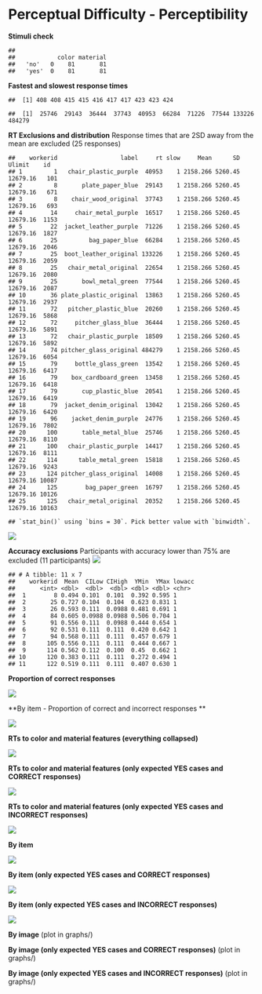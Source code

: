 Perceptual Difficulty - Perceptibility
================

**Stimuli check**

    ##        
    ##            color material
    ##   'no'   0    81       81
    ##   'yes'  0    81       81

**Fastest and slowest response
    times**

    ##  [1] 408 408 415 415 416 417 417 423 423 424

    ##  [1]  25746  29143  36444  37743  40953  66284  71226  77544 133226 484279

**RT Exclusions and distribution** Response times that are 2SD away from
the mean are excluded (25
    responses)

    ##    workerid                  label     rt slow     Mean      SD   Ulimit    id
    ## 1         1   chair_plastic_purple  40953    1 2158.266 5260.45 12679.16   101
    ## 2         8       plate_paper_blue  29143    1 2158.266 5260.45 12679.16   671
    ## 3         8    chair_wood_original  37743    1 2158.266 5260.45 12679.16   693
    ## 4        14     chair_metal_purple  16517    1 2158.266 5260.45 12679.16  1153
    ## 5        22  jacket_leather_purple  71226    1 2158.266 5260.45 12679.16  1827
    ## 6        25         bag_paper_blue  66284    1 2158.266 5260.45 12679.16  2046
    ## 7        25  boot_leather_original 133226    1 2158.266 5260.45 12679.16  2059
    ## 8        25   chair_metal_original  22654    1 2158.266 5260.45 12679.16  2080
    ## 9        25       bowl_metal_green  77544    1 2158.266 5260.45 12679.16  2087
    ## 10       36 plate_plastic_original  13863    1 2158.266 5260.45 12679.16  2937
    ## 11       72   pitcher_plastic_blue  20260    1 2158.266 5260.45 12679.16  5868
    ## 12       72     pitcher_glass_blue  36444    1 2158.266 5260.45 12679.16  5891
    ## 13       72   chair_plastic_purple  18509    1 2158.266 5260.45 12679.16  5892
    ## 14       74 pitcher_glass_original 484279    1 2158.266 5260.45 12679.16  6054
    ## 15       79     bottle_glass_green  13542    1 2158.266 5260.45 12679.16  6417
    ## 16       79    box_cardboard_green  13458    1 2158.266 5260.45 12679.16  6418
    ## 17       79       cup_plastic_blue  20541    1 2158.266 5260.45 12679.16  6419
    ## 18       79  jacket_denim_original  13042    1 2158.266 5260.45 12679.16  6420
    ## 19       96    jacket_denim_purple  24776    1 2158.266 5260.45 12679.16  7802
    ## 20      100       table_metal_blue  25746    1 2158.266 5260.45 12679.16  8110
    ## 21      100   chair_plastic_purple  14417    1 2158.266 5260.45 12679.16  8111
    ## 22      114      table_metal_green  15818    1 2158.266 5260.45 12679.16  9243
    ## 23      124 pitcher_glass_original  14008    1 2158.266 5260.45 12679.16 10087
    ## 24      125        bag_paper_green  16797    1 2158.266 5260.45 12679.16 10126
    ## 25      125   chair_metal_original  20352    1 2158.266 5260.45 12679.16 10163

    ## `stat_bin()` using `bins = 30`. Pick better value with `binwidth`.

![](analysis_files/figure-gfm/exclusions-1.png)<!-- -->

**Accuracy exclusions** Participants with accuracy lower than 75% are
excluded (11 participants)
![](analysis_files/figure-gfm/accexclusions-1.png)<!-- -->

    ## # A tibble: 11 x 7
    ##    workerid  Mean  CILow CIHigh  YMin  YMax lowacc
    ##       <int> <dbl>  <dbl>  <dbl> <dbl> <dbl> <chr> 
    ##  1        8 0.494 0.101  0.101  0.392 0.595 1     
    ##  2       25 0.727 0.104  0.104  0.623 0.831 1     
    ##  3       26 0.593 0.111  0.0988 0.481 0.691 1     
    ##  4       84 0.605 0.0988 0.0988 0.506 0.704 1     
    ##  5       91 0.556 0.111  0.0988 0.444 0.654 1     
    ##  6       92 0.531 0.111  0.111  0.420 0.642 1     
    ##  7       94 0.568 0.111  0.111  0.457 0.679 1     
    ##  8      105 0.556 0.111  0.111  0.444 0.667 1     
    ##  9      114 0.562 0.112  0.100  0.45  0.662 1     
    ## 10      120 0.383 0.111  0.111  0.272 0.494 1     
    ## 11      122 0.519 0.111  0.111  0.407 0.630 1

**Proportion of correct responses**

![](analysis_files/figure-gfm/proportion-1.png)<!-- -->

**By item - Proportion of correct and incorrect responses **

![](analysis_files/figure-gfm/proportionitem-1.png)<!-- -->

**RTs to color and material features (everything collapsed)**

![](analysis_files/figure-gfm/collapsed-1.png)<!-- -->

**RTs to color and material features (only expected YES cases and
CORRECT responses)**

![](analysis_files/figure-gfm/collapsedyescorrect-1.png)<!-- -->

**RTs to color and material features (only expected YES cases and
INCORRECT responses)**

![](analysis_files/figure-gfm/collapsedyesincorrect-1.png)<!-- -->

**By item**

![](analysis_files/figure-gfm/byitem-1.png)<!-- -->

**By item (only expected YES cases and CORRECT responses)**

![](analysis_files/figure-gfm/byitemyescorrect-1.png)<!-- -->

**By item (only expected YES cases and INCORRECT responses)**

![](analysis_files/figure-gfm/byitemyesincorrect-1.png)<!-- -->

**By image** (plot in graphs/)

**By image (only expected YES cases and CORRECT responses)** (plot in
graphs/)

**By image (only expected YES cases and INCORRECT responses)** (plot in
graphs/)
